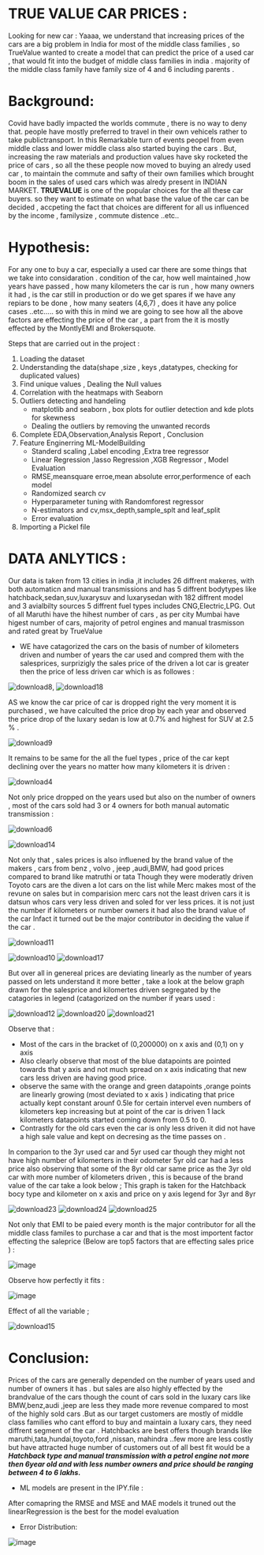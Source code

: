 # TRUE VALUE CAR PRICES :
Looking for new car : Yaaaa, we understand that increasing prices of the cars are a big problem in India for most of the middle class families , so TrueValue wanted to create a model that can predict the price of a used car , that would fit into the budget of middle class families in india . majority of the middle class family have family size of 4 and 6 including parents .

# Background:
Covid have badly impacted the worlds commute , there is no way to deny that. people have mostly preferred to travel in their own vehicels rather to take publictransport. In this Remarkable turn of events peopel from even middle class and lower middle class also started buying the cars . But, increasing the raw materials and production values have sky rocketed the price of cars , so all the these people now moved to buying an alredy used car , to maintain the commute and safty of their own families which brought boom in the sales of used cars which was alredy present in INDIAN MARKET.
**TRUEVALUE** is one of the popular choices for the all these car buyers. so they want to estimate on what base the value of the car can be decided , accpeting the fact that choices are different for all us influenced by the income , familysize , commute distence ..etc..

# Hypothesis:
For any one to buy a car, especially a used car there are some things that we take into considaration . condition of the car, how well maintained ,how years have passed 
, how many kilometers the car is run , how many owners it had , is the car still in production or do we get spares if we have any repiars to be done , how many seaters (4,6,7) , does it have any police cases ..etc.....
so with this in mind we are going to see how all the above factors are effecting the price of the car , a part from the it is mostly effected by the MontlyEMI and Brokersquote.

Steps that are carried out in the project :

 1. Loading the dataset 
 2. Understanding the data(shape ,size , keys ,datatypes, checking for duplicated values)
 3. Find unique values , Dealing the Null values 
 4. Correlation with the heatmaps with Seaborn 
 5. Outliers detecting and handeling
      * matplotlib and seaborn , box plots for outlier detection and kde plots for skewness 
      * Dealing the outliers by removing the unwanted records  
 6. Complete EDA,Observation,Analysis Report , Conclusion
 7. Feature Enginerring  ML-ModelBuilding
       * Standerd scaling ,Label encoding ,Extra tree regressor
       * Linear Regression ,lasso Regression ,XGB Regressor , Model Evaluation
       * RMSE,meansquare erroe,mean absolute error,performence of each model 
       * Randomized search cv
       * Hyperparameter tuning with Randomforest regressor
       * N-estimators and cv,msx_depth,sample_splt and leaf_split
       * Error evaluation 
 8. Importing a Pickel file  


# DATA ANLYTICS :

Our data is taken from 13 cities in india ,it includes 26 diffrent makeres, with both automaticn and manual transmissions and has 5 diffrent bodytypes like hatchback,sedan,suv,luxarysuv and luxarysedan with 182 diffrent model and 3 avialbilty sources 5 diffrent fuel types includes CNG,Electric,LPG.
Out of all Maruthi have the hihest number of cars , as per city Mumbai have higest number of cars, majority of petrol engines and manual trasmisson and rated great by TrueValue 
* WE have catagorized the cars on the basis of number of kilometers driven and number of years the car used and compred them with the salesprices, surprizigly the sales price of the  driven a lot  car is greater then the price of less driven car  which is as followes :

![download8](https://user-images.githubusercontent.com/85379601/144170593-73062e94-4a33-466c-89a5-6284d7112530.png),
![download18](https://user-images.githubusercontent.com/85379601/144355209-a4d8e3e7-efb6-4e99-94fa-0489211d628c.png)


AS we know the car price of car is dropped right the very moment it is purchased , we have calculted the price drop by each year and observed the price drop of the luxary sedan is low at 0.7% and highest for SUV at 2.5 % . 

![download9](https://user-images.githubusercontent.com/85379601/144170622-ee25ec0f-e43c-4a47-bf3a-af55c6e64282.png)

It remains to be same for the all the fuel types , price of the car kept declining over the years no matter how many kilometers it is driven :

![download4](https://user-images.githubusercontent.com/85379601/144171410-ef9f167a-6bcc-471e-9339-2e883faf736b.png)


Not only price dropped on the years used but also on the number of owners , most of the cars sold had 3 or 4 owners  for both manual automatic transmission :

![download6](https://user-images.githubusercontent.com/85379601/144171731-1aafd880-5bb0-4169-9d34-3583d6cdb285.png)

![download14](https://user-images.githubusercontent.com/85379601/144171792-91a22361-cd16-4971-a29e-b82e14fc9ae9.png)


Not only that , sales prices is also influened by the brand value of the makers , cars from benz , volvo , jeep ,audi,BMW, had good prices compared to brand like matruthi or tata Though they were moderatly driven Toyoto cars are the diven a lot cars on the list while Merc makes most of the revune  on sales but in comparision merc cars not the least driven cars it is datsun whos cars very less driven and soled for ver less prices. it is not just the number if kilometers  or number owners it had also the brand value of the car Infact it turned out be the major contributor in deciding the value if the car .

![download11](https://user-images.githubusercontent.com/85379601/144172560-50c23d93-6f68-4f61-bebe-65a9c4d13525.png)

![download10](https://user-images.githubusercontent.com/85379601/144172579-89f51a27-dd8e-41d3-984b-7162a1a18baa.png)
![download17](https://user-images.githubusercontent.com/85379601/144355133-a8e53d1d-a78a-4404-aa79-46e5cf7849ea.png)


But over all in genereal prices are deviating linearly as the number of years passed on lets understand it more better , take a look at the below graph drawn for the salesprice and kilomertes driven segregated by the catagories in legend (catagorized on the number if years used :

![download12](https://user-images.githubusercontent.com/85379601/144173086-b0e9cdf4-1e83-46b6-926c-666b77ee5980.png)
![download20](https://user-images.githubusercontent.com/85379601/144355058-abaa447e-72da-454e-b780-09a7aa7f8ca1.png)
![download21](https://user-images.githubusercontent.com/85379601/144355077-37af158a-bc32-497b-9197-03b81ff9b817.png)


Observe that :
* Most of the cars in the bracket of (0,200000) on x axis and (0,1) on y axis
* Also clearly observe that most of the blue datapoints are pointed towards that y axis and not much spread on x axis indicating that new cars less driven are having good price.
* observe the same with the orange and green datapoints ,orange points are linearly growing (most deviated to x axis ) indicating that price actually kept constant arounf 0.5le for certain intervel even numbers of kilometers kep increasing but at point of the car is driven 1 lack kilometers datapoints started coming down from 0.5 to 0.
* Contrastly for the old cars even the car is only less driven it did not have a high sale value and kept on decresing as the time passes on .

In comparion to the 3yr used car and 5yr used car though they might not have high number of kilomerters in their odometer 5yr old car had a less price also observing that some of the 8yr old car same price as the 3yr old car with more number of kilometers driven , this is because of the brand value of the car take a look below ; This graph is taken for the Hatchback bocy type and kilometer on x axis and price on y axis legend for 3yr and 8yr 

![download23](https://user-images.githubusercontent.com/85379601/144354994-cfdb187e-e415-465a-a611-212dc6ad056e.png)
![download24](https://user-images.githubusercontent.com/85379601/144355011-e2c40f6a-f6bb-4ff0-87e6-2193053200c4.png)
![download25](https://user-images.githubusercontent.com/85379601/144355020-6b18124b-1ca9-4f4a-9216-10de4196c52c.png)



Not only that EMI to be paied every month is the major contributor for all the middle class familes to purchase a car and that is the most importent factor effecting the saleprice (Below are top5 factors that are effecting sales price ) :

![image](https://user-images.githubusercontent.com/85379601/144176108-22866f55-1a80-4b42-a26e-227e07f7cd52.png)

Observe how perfectly it fits :

![image](https://user-images.githubusercontent.com/85379601/144176294-9c76f9e4-834c-44d8-b43d-31d6c6ec97cb.png)


Effect of all the variable ;

![download15](https://user-images.githubusercontent.com/85379601/144176226-dd822214-5dd1-4a2e-83de-50bcb1ec5a20.png)



# Conclusion:
Prices of the cars are generally depended on the number of years used and number of owners it has . but sales are also highly effected by the brandvalue of the cars 
though the count of cars sold in the luxary cars like BMW,benz,audi ,jeep are less they made more revenue compared to most of the highly sold cars .But as our target customers are mostly of middle class families who cant efford to buy and maintain a luxary cars, they need diffrent segment of the car . Hatchbacks are best offers 
though brands like maruthi,tata,hundai,toyoto,ford ,nissan, mahindra ..few more are less costly but have attracted huge number of customers out of all best fit would be a ***Hatchback type and manual transmission with a petrol engine not more then 6year old and with less number owners and price should be ranging between 4 to 6 lakhs.***


* ML models are present in the IPY.file :

After comapring the RMSE and MSE and MAE models it truned out the linearRegression is the best for the model evaluation 

* Error Distribution:

![image](https://user-images.githubusercontent.com/85379601/144176718-f2732ba4-ace6-4b38-92db-8752f303365c.png)











